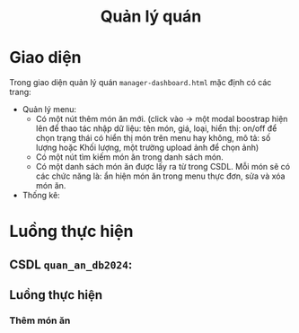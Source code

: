 <h1 align="center"> Quản lý quán </h1>

# Giao diện
Trong giao diện quản lý quán `manager-dashboard.html` mặc định có các trang:
- Quản lý menu:
  - Có một nút thêm món ăn mới. (click vào -> một modal boostrap hiện lên để thao tác nhập dữ liệu: tên món, giá, loại, hiển thị: on/off để chọn trạng thái có hiển thị món trên menu hay không, mô tả: số lượng hoặc Khối lượng, một trường upload ảnh để chọn ảnh)
  - Có một nút tìm kiếm món ăn trong danh sách món.
  - Có một danh sách món ăn được lấy ra từ trong CSDL. Mỗi món sẽ có các chức năng là: ẩn hiện món ăn trong menu thực đơn, sửa và xóa món ăn.
- Thống kê:

# Luồng thực hiện
## CSDL `quan_an_db2024`:

## Luồng thực hiện

### Thêm món ăn


